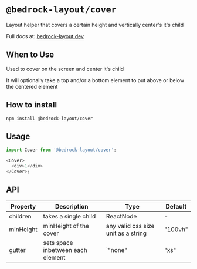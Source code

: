 # `@bedrock-layout/cover`

Layout helper that covers a certain height and vertically center's it's child

Full docs at: [bedrock-layout.dev](https://bedrock-layout.dev/)

## When to Use

Used to cover on the screen and center it's child

It will optionally take a top and/or a bottom element to put above or below the centered element

## How to install

`npm install @bedrock-layout/cover`

## Usage

```javascript
import Cover from '@bedrock-layout/cover';

<Cover>
  <div>1</div>
</Cover>;
```

## API

| Property  | Description                       | Type                                | Default |
| --------- | --------------------------------- | ----------------------------------- | ------- |
| children  | takes a single child              | ReactNode                           | -       |
| minHeight | minHeight of the cover            | any valid css size unit as a string | "100vh" |
| gutter    | sets space inbetween each element | `"none"                             | "xs"    | "sm" | "md" | "lg" | "lg" | "xl" | "xxl"` | `lg` |
